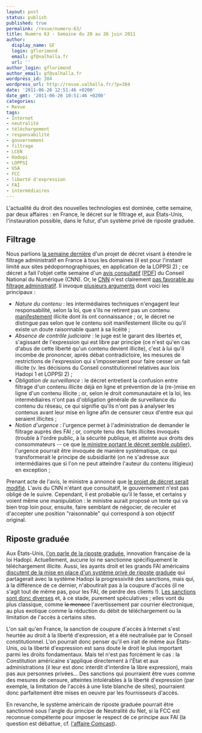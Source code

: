 ```yaml
---
layout: post
status: publish
published: true
permalink: /revue/numero-63/
title: Numéro 63 - Semaine du 20 au 26 juin 2011
author:
  display_name: GF
  login: gflorimond
  email: gf@valhalla.fr
  url: ''
author_login: gflorimond
author_email: gf@valhalla.fr
wordpress_id: 384
wordpress_url: http://revue.valhalla.fr/?p=384
date: '2011-06-26 12:51:46 +0200'
date_gmt: '2011-06-26 10:51:46 +0200'
categories:
- Revue
tags:
- Internet
- neutralité
- téléchargement
- responsabilité
- gouvernement
- filtrage
- LCEN
- Hadopi
- LOPPSI
- USA
- FCC
- liberté d'expression
- FAI
- intermédiaires
---
```

<p>L'actualité du droit des nouvelles technologies est dominée, cette semaine, par deux affaires : en France, le décret sur le filtrage et, aux États-Unis, l'instauration possible, dans le futur, d'un système privé de riposte graduée.</p>
<h2>Filtrage</h2>
<p>Nous parlions <a href="http://revue.valhalla.fr/numeros/62/">la semaine dernière</a> d'un projet de décret visant à étendre le filtrage administratif en France à tous les domaines (il est pour l'instant limité aux sites pédopornographiques, en application de la LOPPSI 2) ; ce décret a fait l'objet cette semaine d'un <a href="http://www.silicon.fr/le-cnn-soppose-au-blocage-des-sites-internet-par-letat-54355.html">avis consultatif</a> [<a href="http://www.pcinpact.com/media/2011-06-17_aviscnn_decretart18lcen_vf.pdf">PDF</a>] du Conseil National du Numérique (CNN). Or, le <a href="http://www.zdnet.fr/actualites/filtrage-d-internet-le-cnn-rend-un-avis-negatif-sur-un-projet-du-gouvernement-39761798.htm">CNN</a> n'est clairement <a href="http://www.numerama.com/magazine/19110-decret-lcen-fustige-le-gouvernement-suivra-t-il-l-avis-du-cnn.html">pas favorable au filtrage administratif</a>. Il invoque <a href="http://www.pcinpact.com/actu/news/64189-cnn-avis-projet-decret-lcen.htm">plusieurs arguments</a> dont voici les principaux :</p>
<ul>
<li><em>Nature du contenu</em> : les intermédiaires techniques n'engagent leur responsabilité, selon la loi, que s'ils ne retirent pas un contenu <u>manifestement</u> illicite dont ils ont connaissance ; or, le décret ne distingue pas selon que le contenu soit manifestement illicite ou qu'il existe un doute raisonnable quant à sa licéité ;</li>
<li><em>Absence de contrôle judiciaire</em> : le juge est le garant des libertés et, s'agissant de l'expression qui est libre par principe (ce n'est qu'en cas d'abus de cette liberté qu'un contenu devient illicite), c'est à lui qu'il incombe de prononcer, après débat contradictoire, les mesures de restrictions de l'expression qui s'imposeraient pour faire cesser un fait illicite (v. les décisions du Conseil constitutionnel relatives aux lois Hadopi 1 et LOPPSI 2) ;</li>
<li><em>Obligation de surveillance</em> : le décret entretient la confusion entre filtrage d'un contenu illicite déjà en ligne et prévention de la (re-)mise en ligne d'un contenu illicite ; or, selon le droit communautaire et la loi, les intermédiaires n'ont pas d'obligation générale de surveillance du contenu du réseau, ce qui signifie qu'ils n'ont pas à analyser les contenus avant leur mise en ligne afin de censurer ceux d'entre eux qui seraient illicites ;</li>
<li><em>Notion d'urgence</em> : l'urgence permet à l'administration de demander le filtrage auprès des FAI ; or, compte tenu des faits illicites invoqués (trouble à l'ordre public, à la sécurité publique, et atteinte aux droits des consommateurs -- ce que <a href="http://www.pcinpact.com/actu/news/64261-eric-besson-lcen18-lcen-blocage.htm">le ministre portant le décret semble oublier</a>), l'urgence pourrait être invoquée de manière systématique, ce qui transformerait le principe de subsidiarité (on ne s'adresse aux intermédiaires que si l'on ne peut atteindre l'auteur du contenu litigieux) en exception ;</li>
</ul>
<p>Prenant acte de l'avis, le ministre a annoncé que <a href="http://www.numerama.com/magazine/19148-lcen-eric-besson-annonce-un-nouveau-decret-sur-le-filtrage.html">le projet de décret serait modifié</a>. L'avis du CNN n'étant que consultatif, le gouvernement n'est pas obligé de le suivre. Cependant, il est probable qu'il le fasse, et certains y voient même une manipulation : le ministre aurait proposé un texte qui va bien trop loin pour, ensuite, faire semblant de négocier, de reculer et d'accepter une position "raisonnable" qui correspond à son objectif original.</p>
<h2>Riposte graduée</h2>
<p>Aux États-Unis, <a href="http://www.numerama.com/magazine/19159-vers-une-riposte-graduee-sans-coupure-du-net-aux-usa.html">l'on parle de la riposte graduée</a>, innovation française de la loi Hadopi. Actuellement, aucune loi ne sanctionne spécifiquement le téléchargement illicite. Aussi, les ayants droit et les grands FAI américains <a href="http://www.zdnet.fr/actualites/les-fai-americains-prets-a-mettre-en-place-la-riposte-graduee-avec-les-ayants-droit-39761953.htm">discutent de la mise en place d'un système privé de riposte graduée</a> qui partagerait avec la système Hadopi la progressivité des sanctions, mais qui, à la différence de ce dernier, n'aboutirait pas à la coupure d'accès (il ne s'agit tout de même pas, pour les FAI, de perdre des clients !). <a href="http://www.pcinpact.com/actu/news/64271-riposte-graduee-etatsunis-riaa-mpaa.htm">Les sanctions sont donc diverses</a> et, à ce stade, purement spéculatives ; elles vont du plus classique, comme <s>la menace</s> l'avertissement par courrier électronique, au plus exotique comme la réduction du débit de téléchargement ou la limitation de l'accès à certains sites.</p>
<p>L'on sait qu'en France, la sanction de coupure d'accès à Internet s'est heurtée au droit à la liberté d'expression, et a été neutralisée par le Conseil constitutionnel. L'on pourrait donc penser qu'il en irait de même aux États-Unis, où la liberté d'expression est sans doute le droit le plus important parmi les droits fondamentaux. Mais tel n'est pas forcément le cas : la Constitution américaine s'applique directement à l'État et aux administrations (il leur est donc interdit d'interdire la libre expression), mais pas aux personnes privées... Des sanctions qui pourraient être vues comme des mesures de censure, atteintes intolérables à la liberté d'expression (par exemple, la limitation de l'accès à une liste blanche de sites), pourraient donc parfaitement être mises en oeuvre par les fournisseurs d'accès.</p>
<p>En revanche, le système américain de riposte graduée pourrait être sanctionné sous l'angle du principe de Neutralité du Net, si la FCC est reconnue compétente pour imposer le respect de ce principe aux FAI (la question est débattue, cf. <a href="http://revue.valhalla.fr/numeros/17/">l'affaire Comcast</a>).</p>
